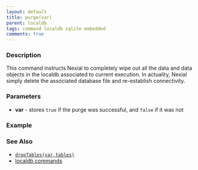 ```yaml
---
layout: default
title: purge(var)
parent: localdb
tags: command localdb sqlite embedded
comments: true
---
```



### Description
This command instructs Nexial to completely wipe out all the data and data objects in the localdb associated to 
current execution. In actuality, Nexial simply delete the associated database file and re-establish connectivity.


### Parameters
- **var** - stores `true` if the purge was successful, and `false` if it was not


### Example


### See Also
- [`dropTables(var,tables)`](dropTables(var,tables))
- [localdb commands](index#available-commands)